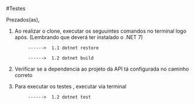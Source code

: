 #Testes

Prezados(as),

1. Ao realizar o clone, executar os seguuintes comandos no terminal logo após. (Lembrando que deverá ter instalado o .NET 7)

            ------>  1.1 dotnet restore

            ------>  1.2 dotnet build
            
2. Verificar se a dependencia ao projeto da API tá configurada no caminho correto 

3. Para executar os testes , executar via terminal


            ------>  1.2 dotnet test
